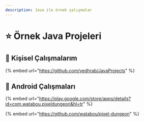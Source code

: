```yaml
---
description: Java ile örnek çalışmalar
---
```


# ⭐ Örnek Java Projeleri

## 🚀 Kişisel Çalışmalarım

{% embed url="https://github.com/yedhrab/JavaProjects" %}

## 📱 Android Çalışmaları

{% embed url="https://play.google.com/store/apps/details?id=com.watabou.pixeldungeon&hl=tr" %}

{% embed url="https://github.com/watabou/pixel-dungeon" %}

